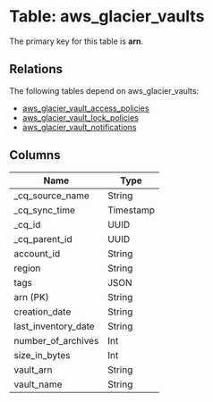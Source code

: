 # Table: aws_glacier_vaults

The primary key for this table is **arn**.

## Relations

The following tables depend on aws_glacier_vaults:
  - [aws_glacier_vault_access_policies](aws_glacier_vault_access_policies.md)
  - [aws_glacier_vault_lock_policies](aws_glacier_vault_lock_policies.md)
  - [aws_glacier_vault_notifications](aws_glacier_vault_notifications.md)

## Columns

| Name          | Type          |
| ------------- | ------------- |
|_cq_source_name|String|
|_cq_sync_time|Timestamp|
|_cq_id|UUID|
|_cq_parent_id|UUID|
|account_id|String|
|region|String|
|tags|JSON|
|arn (PK)|String|
|creation_date|String|
|last_inventory_date|String|
|number_of_archives|Int|
|size_in_bytes|Int|
|vault_arn|String|
|vault_name|String|